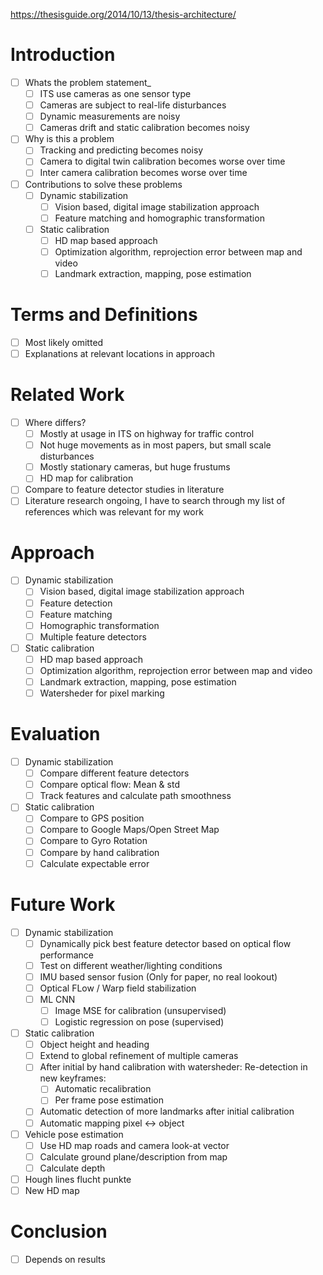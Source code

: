 https://thesisguide.org/2014/10/13/thesis-architecture/

# Introduction
- [ ] Whats the problem statement_
  - [ ] ITS use cameras as one sensor type
  - [ ] Cameras are subject to real-life disturbances
  - [ ] Dynamic measurements are noisy
  - [ ] Cameras drift and static calibration becomes noisy
- [ ] Why is this a problem
  - [ ] Tracking and predicting becomes noisy
  - [ ] Camera to digital twin calibration becomes worse over time
  - [ ] Inter camera calibration becomes worse over time
- [ ] Contributions to solve these problems
  - [ ] Dynamic stabilization
    - [ ] Vision based, digital image stabilization approach
    - [ ] Feature matching and homographic transformation
  - [ ] Static calibration
    - [ ] HD map based approach
    - [ ] Optimization algorithm, reprojection error between map and video 
    - [ ] Landmark extraction, mapping, pose estimation

# Terms and Definitions
- [ ] Most likely omitted
- [ ] Explanations at relevant locations in approach

# Related Work
- [ ] Where differs?
  - [ ] Mostly at usage in ITS on highway for traffic control
  - [ ] Not huge movements as in most papers, but small scale disturbances
  - [ ] Mostly stationary cameras, but huge frustums
  - [ ] HD map for calibration
- [ ] Compare to feature detector studies in literature
- [ ] Literature research ongoing, I have to search through my list of references which was relevant for my work

# Approach
- [ ] Dynamic stabilization
  - [ ] Vision based, digital image stabilization approach
  - [ ] Feature detection
  - [ ] Feature matching
  - [ ] Homographic transformation
  - [ ] Multiple feature detectors  
- [ ] Static calibration
  - [ ] HD map based approach
  - [ ] Optimization algorithm, reprojection error between map and video 
  - [ ] Landmark extraction, mapping, pose estimation
  - [ ] Watersheder for pixel marking

# Evaluation
- [ ] Dynamic stabilization
  - [ ] Compare different feature detectors
  - [ ] Compare optical flow: Mean & std
  - [ ] Track features and calculate path smoothness
- [ ] Static calibration
  - [ ] Compare to GPS position
  - [ ] Compare to Google Maps/Open Street Map
  - [ ] Compare to Gyro Rotation
  - [ ] Compare by hand calibration
  - [ ] Calculate expectable error

# Future Work
- [ ] Dynamic stabilization
  - [ ] Dynamically pick best feature detector based on optical flow performance
  - [ ] Test on different weather/lighting conditions
  - [ ] IMU based sensor fusion (Only for paper, no real lookout)
  - [ ] Optical FLow / Warp field stabilization
  - [ ] ML CNN
    - [ ] Image MSE for calibration (unsupervised)
    - [ ] Logistic regression on pose (supervised)
- [ ] Static calibration
  - [ ] Object height and heading
  - [ ] Extend to global refinement of multiple cameras
  - [ ] After initial by hand calibration with watersheder: Re-detection in new keyframes:
    - [ ] Automatic recalibration
    - [ ] Per frame pose estimation
  - [ ] Automatic detection of more landmarks after initial calibration
  - [ ] Automatic mapping pixel <-> object
- [ ] Vehicle pose estimation
  - [ ] Use HD map roads and camera look-at vector
  - [ ] Calculate ground plane/description from map
  - [ ] Calculate depth
- [ ] Hough lines flucht punkte
- [ ] New HD map

# Conclusion
- [ ] Depends on results